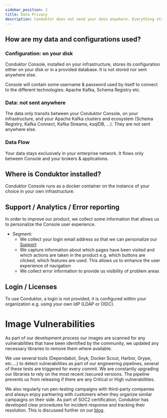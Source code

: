 ```yaml
---
sidebar_position: 2
title: Data Privacy
description: Conduktor does not send your data anywhere. Everything stays between your computer and your Apache Kafka clusters / applications.
---
```


## How are my data and configurations used?

### Configuration: on your disk

Conduktor Console, installed on your infrastructure, stores its configuration either on your disk or in a provided database. It is not stored nor sent anywhere else. 

Console will contain some username & password used by itself to connect to the different technologies: Apache Kafka, Schema Registry etc.

### Data: not sent anywhere

The data only transits between your Conduktor Console, on your infrastructure, and your Apache Kafka clusters and ecosystem (Schema Registry, Kafka Connect, Kafka Streams, ksqlDB, ...). They are not sent anywhere else.

### Data Flow

Your data stays exclusively in your enterprise network. It flows only between Console and your brokers & applications.

## Where is Conduktor installed?

Conduktor Console runs as a docker container on the instance of your choice in your own infrastructure.

## Support / Analytics / Error reporting

In order to improve our product, we collect some information that allows us to personalize the Console user experience.  

- Segment:
  - We collect your login email address so that we can personalize our [Support](https://support.conduktor.io)  
  - We capture information about which pages have been visited and which actions are taken in the product e.g. which buttons are clicked, which features are used. This allows us to enhance the user experience of navigation  
  - We collect error information to provide us visibility of problem areas

## Login / Licenses

To use Conduktor, a login is not provided, it is configured within your organization e.g. using your own IdP (LDAP or OIDC).

# Image Vulnerabilities
As part of our development process our images are scanned for any vulnerabilities that have been identified by the community, we updated any necessary libraries to remove them where available.

We use several tools (Dependabot, Snyk, Docker Scout, Harbor, Grype, etc....) to detect vulnerabilities as part of our engineering pipelines, several of these tests are triggered for every commit. We are constantly upgrading our libraries to rely on the most recent /secured versions. The pipeline prevents us from releasing if there are any Critical or High vulnerabilities.

We also regularly run pen-testing campaigns with third-party companies and always enjoy partnering with customers when they organize similar campaigns on their side.
As part of SOC2 certification, Conduktor has developed clear procedures for incident response and tracking their resolution. This is discussed further on our [blog](https://conduktor.io/blog/what-we-learned-from-soc2-type2-write-what-you-do-do-what-you-write).
